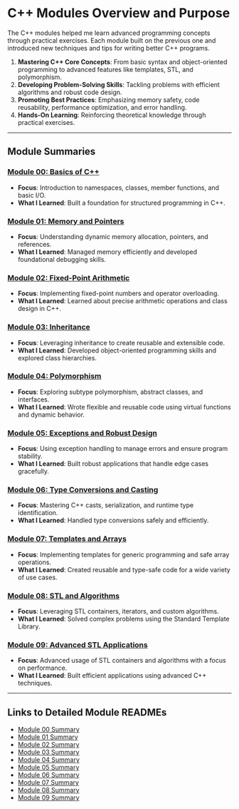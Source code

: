 # C++ Modules Overview and Purpose

The C++ modules helped me learn advanced programming concepts through practical exercises. Each module built on the previous one and introduced new techniques and tips for writing better C++ programs. 

1. **Mastering C++ Core Concepts**: From basic syntax and object-oriented programming to advanced features like templates, STL, and polymorphism.
2. **Developing Problem-Solving Skills**: Tackling problems with efficient algorithms and robust code design.
3. **Promoting Best Practices**: Emphasizing memory safety, code reusability, performance optimization, and error handling.
4. **Hands-On Learning**: Reinforcing theoretical knowledge through practical exercises.

---

## **Module Summaries**

### **[Module 00: Basics of C++](module00_summary)**
- **Focus**: Introduction to namespaces, classes, member functions, and basic I/O.
- **What I Learned**: Built a foundation for structured programming in C++.

### **[Module 01: Memory and Pointers](module01_summary)**
- **Focus**: Understanding dynamic memory allocation, pointers, and references.
- **What I Learned**: Managed memory efficiently and developed foundational debugging skills.

### **[Module 02: Fixed-Point Arithmetic](module02_summary)**
- **Focus**: Implementing fixed-point numbers and operator overloading.
- **What I Learned**: Learned about precise arithmetic operations and class design in C++.

### **[Module 03: Inheritance](module03_summary)**
- **Focus**: Leveraging inheritance to create reusable and extensible code.
- **What I Learned**: Developed object-oriented programming skills and explored class hierarchies.

### **[Module 04: Polymorphism](module04_summary)**
- **Focus**: Exploring subtype polymorphism, abstract classes, and interfaces.
- **What I Learned**: Wrote flexible and reusable code using virtual functions and dynamic behavior.

### **[Module 05: Exceptions and Robust Design](module05_summary)**
- **Focus**: Using exception handling to manage errors and ensure program stability.
- **What I Learned**: Built robust applications that handle edge cases gracefully.

### **[Module 06: Type Conversions and Casting](module06_summary)**
- **Focus**: Mastering C++ casts, serialization, and runtime type identification.
- **What I Learned**: Handled type conversions safely and efficiently.

### **[Module 07: Templates and Arrays](module07_summary)**
- **Focus**: Implementing templates for generic programming and safe array operations.
- **What I Learned**: Created reusable and type-safe code for a wide variety of use cases.

### **[Module 08: STL and Algorithms](module08_summary)**
- **Focus**: Leveraging STL containers, iterators, and custom algorithms.
- **What I Learned**: Solved complex problems using the Standard Template Library.

### **[Module 09: Advanced STL Applications](module09_summary)**
- **Focus**: Advanced usage of STL containers and algorithms with a focus on performance.
- **What I Learned**: Built efficient applications using advanced C++ techniques.

---

## **Links to Detailed Module READMEs**

- [Module 00 Summary](module00_summary)
- [Module 01 Summary](module01_summary)
- [Module 02 Summary](module02_summary)
- [Module 03 Summary](module03_summary)
- [Module 04 Summary](module04_summary)
- [Module 05 Summary](module05_summary)
- [Module 06 Summary](module06_summary)
- [Module 07 Summary](module07_summary)
- [Module 08 Summary](module08_summary)
- [Module 09 Summary](module09_summary)
